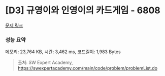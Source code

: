 # [D3] 규영이와 인영이의 카드게임 - 6808 

[문제 링크](https://swexpertacademy.com/main/code/problem/problemDetail.do?contestProbId=AWgv9va6HnkDFAW0) 

### 성능 요약

메모리: 23,764 KB, 시간: 3,462 ms, 코드길이: 1,983 Bytes



> 출처: SW Expert Academy, https://swexpertacademy.com/main/code/problem/problemList.do